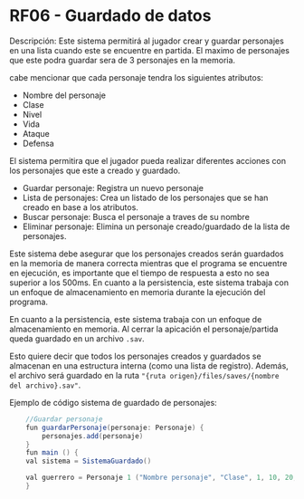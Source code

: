 # RF06 - Guardado de datos

Descripción: Este sistema  permitirá al jugador crear y guardar personajes en una lista cuando este se encuentre en partida. El maximo de personajes que este podra guardar sera de 3 personajes en la memoria.


cabe mencionar que cada personaje tendra los siguientes atributos: 

- Nombre del personaje <br>
- Clase<br>
- Nivel<br>
- Vida<br>
- Ataque <br>
- Defensa<br>

El sistema permitira que el jugador pueda realizar diferentes acciones con los personajes que este a creado y guardado.
- Guardar personaje: Registra un nuevo personaje
- Lista de personajes: Crea un listado de los personajes que se han creado en base a los atributos.
- Buscar personaje: Busca el personaje a traves de su nombre 
- Eliminar personaje: Elimina un personaje creado/guardado de la lista de personajes.

Este sistema debe asegurar que los personajes creados serán guardados en la memoria de manera correcta mientras que el programa se encuentre en ejecución, es importante que el tiempo de respuesta a esto no sea superior a los 500ms.
En cuanto a la persistencia, este sistema trabaja con un enfoque de almacenamiento en memoria durante la ejecución del programa.


En cuanto a la persistencia, este sistema trabaja con un enfoque de almacenamiento en memoria. Al cerrar la apicación el personaje/partida queda guardado en un archivo `.sav`.

Esto quiere decir que todos los personajes creados y guardados se almacenan en una estructura interna (como una lista de registro). Además, el archivo será guardado en la ruta `"{ruta origen}/files/saves/{nombre del archivo}.sav"`.


Ejemplo de código sistema de guardado de personajes:

```java
    //Guardar personaje
    fun guardarPersonaje(personaje: Personaje) {
        personajes.add(personaje)
    }
    fun main () {
    val sistema = SistemaGuardado()

    val guerrero = Personaje 1 ("Nombre personaje", "Clase", 1, 10, 20, 30)
    }
```
